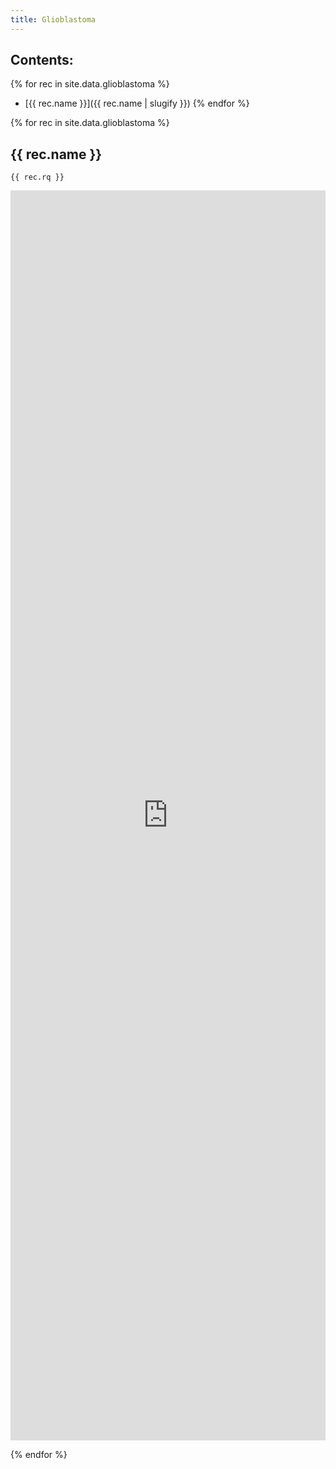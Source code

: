 ```yaml
---
title: Glioblastoma
---
```


## Contents:
{% for rec in site.data.glioblastoma %}
 - [{{ rec.name }}]({{ rec.name | slugify }})
{% endfor %}

{% for rec in site.data.glioblastoma %}

## {{ rec.name }}

```sparql
{{ rec.rq }}
```

<iframe style="width: 100%; height: 50vh; border: none;"
        src="https://query.wikidata.org/embed.html#{{ rec.rq | uri_escape }}"
        referrerpolicy="origin" sandbox="allow-scripts allow-same-origin allow-popups">
</iframe>

{% endfor %}
